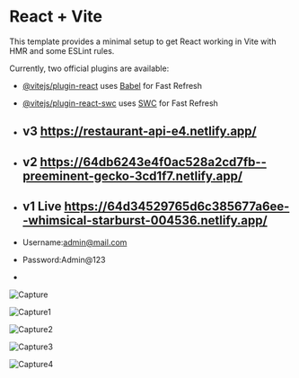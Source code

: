 # React + Vite

This template provides a minimal setup to get React working in Vite with HMR and some ESLint rules.

Currently, two official plugins are available:

- [@vitejs/plugin-react](https://github.com/vitejs/vite-plugin-react/blob/main/packages/plugin-react/README.md) uses [Babel](https://babeljs.io/) for Fast Refresh
- [@vitejs/plugin-react-swc](https://github.com/vitejs/vite-plugin-react-swc) uses [SWC](https://swc.rs/) for Fast Refresh
- ## v3 https://restaurant-api-e4.netlify.app/
- ## v2 https://64db6243e4f0ac528a2cd7fb--preeminent-gecko-3cd1f7.netlify.app/
- ## v1 Live https://64d34529765d6c385677a6ee--whimsical-starburst-004536.netlify.app/

- Username:admin@mail.com
- Password:Admin@123
- 
![Capture](https://github.com/dipamitro/React-All-Project/assets/99094848/5ca68027-1fe7-4502-b241-e87087af2450)

![Capture1](https://github.com/dipamitro/React-All-Project/assets/99094848/4d3f89f4-6863-4d0a-8310-d1bed51ae970)

![Capture2](https://github.com/dipamitro/React-All-Project/assets/99094848/972e3a34-b6c9-4bf3-be39-c53b40861afb)

![Capture3](https://github.com/dipamitro/React-All-Project/assets/99094848/b23d86c6-109c-4cf1-956d-25b8b677bf02)

![Capture4](https://github.com/dipamitro/React-All-Project/assets/99094848/b0612b72-a4fe-4b3b-b673-b3e0540c7666)
